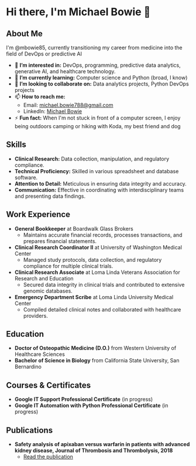 # Hi there, I'm Michael Bowie 👋

## About Me
I'm @mbowie85, currently transitioning my career from medicine into the field of DevOps or predictive AI

- 👀 **I’m interested in:** DevOps, programming, predictive data analytics, generative AI, and healthcare technology.
- 🌱 **I’m currently learning:** Computer science and Python (broad, I know)
- 💞️ **I’m looking to collaborate on:** Data analytics projects, Python DevOps projects
- 📫 **How to reach me:** 
  - Email: [michael.bowie788@gmail.com](mailto:michael.bowie788@gmail.com)
  - LinkedIn: [Michael Bowie](https://www.linkedin.com/in/michael-bowie-do85)
- ⚡ **Fun fact:** When I'm not stuck in front of a computer screen, I enjoy being outdoors camping or hiking with Koda, my best friend and dog

## Skills
- **Clinical Research:** Data collection, manipulation, and regulatory compliance.
- **Technical Proficiency:** Skilled in various spreadsheet and database software.
- **Attention to Detail:** Meticulous in ensuring data integrity and accuracy.
- **Communication:** Effective in coordinating with interdisciplinary teams and presenting data findings.

## Work Experience

- **General Bookkeeper** at Boardwalk Glass Brokers
  - Maintains accurate financial records, processes transactions, and prepares financial statements.
- **Clinical Research Coordinator II** at University of Washington Medical Center
  - Managed study protocols, data collection, and regulatory compliance for multiple clinical trials.
- **Clinical Research Associate** at Loma Linda Veterans Association for Research and Education
  - Secured data integrity in clinical trials and contributed to extensive genomic databases.
- **Emergency Department Scribe** at Loma Linda University Medical Center
  - Compiled detailed clinical notes and collaborated with healthcare providers.

## Education
- **Doctor of Osteopathic Medicine (D.O.)** from Western University of Healthcare Sciences
- **Bachelor of Science in Biology** from California State University, San Bernardino

## Courses & Certificates
- **Google IT Support Professional Certificate** (in progress)
- **Google IT Automation with Python Professional Certificate** (in progress)

## Publications
- **Safety analysis of apixaban versus warfarin in patients with advanced kidney disease, Journal of Thrombosis and Thrombolysis, 2018**
  - [Read the publication](https://pubmed.ncbi.nlm.nih.gov/29846888/)
